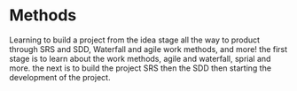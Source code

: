 # Methods
Learning to build a project from the idea stage all the way to product through SRS and SDD, Waterfall and agile work methods, and more!
the first stage is to learn about the work methods, agile and waterfall, sprial and more.
the next is to build the project SRS then the SDD then starting the development of the project.
